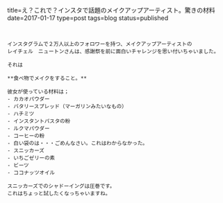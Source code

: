 title=え？これで？インスタで話題のメイクアップアーティスト。驚きの材料
date=2017-01-17
type=post
tags=blog
status=published
~~~~~~


インスタグラムで２万人以上のフォロワーを持つ、メイクアップアーティストの
レイチェル　ニュートンさんは、感謝祭を前に面白いチャレンジを思い付いちゃいました。

それは

**食べ物でメイクをすること。**

彼女が使っている材料は；
- カカオパウダー
- バタリースプレッド（マーガリンみたいなもの）
- ハチミツ
- インスタントパスタの粉
- ルクマパウダー
- コーヒーの粉
- 白い袋のは・・・ごめんなさい。これはわからなかった。
- スニッカーズ
- いちごゼリーの素
- ビーツ
- ココナッツオイル

スニッカーズでのシャドーイングは圧巻です。
これはちょっと試したくなっちゃいますね。
